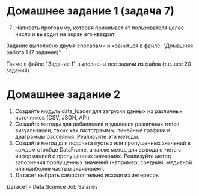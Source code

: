# Домашнее задание 1 (задача 7)

7.	Написать программу, которая принимает от пользователя целое число и выводит на экран его квадрат.

Задание выполнено двумя спосабами и храниться в файле: "Домашняя работа 1 (7 задание)".

Также в файле "Задание 1" выполнены все задачи из файла (т.е. все 20 заданий).

# Домашнее задание 2 

1. Создайте модуль data_loader для загрузки данных из различных источников (CSV, JSON, API)
2. Создайте методы для добавления и удаления различных типов визуализации, таких как гистограммы, линейные графики и диаграммы рассеяния. Реализуйте эти методы. 
3. Создайте метод для подсчета пустых или пропущенных значений в каждом столбце DataFrame, а также метод для вывода отчета с информацией о пропущенных значениях. Реализуйте метод заполнения пропущенных значений (например: средним, медианой или наиболее частым значением).
4. Датасет выбрать самостоятельно исходя из интересов

Датасет - Data Science Job Salaries

